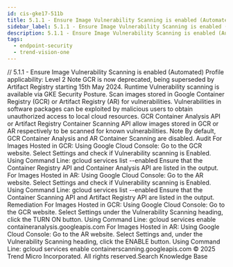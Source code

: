 ```yaml
---
id: cis-gke17-511b
title: 5.1.1 - Ensure Image Vulnerability Scanning is enabled (Automated)
sidebar_label: 5.1.1 - Ensure Image Vulnerability Scanning is enabled (Automated)
description: 5.1.1 - Ensure Image Vulnerability Scanning is enabled (Automated)
tags:
  - endpoint-security
  - trend-vision-one
---
```


/*<![CDATA[*/ $('#title').html($('meta[name=map-description]').attr('content')); /*]]>*/ 5.1.1 - Ensure Image Vulnerability Scanning is enabled (Automated) Profile applicability: Level 2 Note GCR is now deprecated, being superseded by Artifact Registry starting 15th May 2024. Runtime Vulnerability scanning is available via GKE Security Posture. Scan images stored in Google Container Registry (GCR) or Artifact Registry (AR) for vulnerabilities. Vulnerabilities in software packages can be exploited by malicious users to obtain unauthorized access to local cloud resources. GCR Container Analysis API or Artifact Registry Container Scanning API allow images stored in GCR or AR respectively to be scanned for known vulnerabilities. Note By default, GCR Container Analysis and AR Container Scanning are disabled. Audit For Images Hosted in GCR: Using Google Cloud Console: Go to the GCR website. Select Settings and check if Vulnerability scanning is Enabled. Using Command Line: gcloud services list --enabled Ensure that the Container Registry API and Container Analysis API are listed in the output. For Images Hosted in AR: Using Google Cloud Console: Go to the AR website. Select Settings and check if Vulnerability scanning is Enabled. Using Command Line: gcloud services list --enabled Ensure that the Container Scanning API and Artifact Registry API are listed in the output. Remediation For Images Hosted in GCR: Using Google Cloud Console: Go to the GCR website. Select Settings under the Vulnerability Scanning heading, click the TURN ON button. Using Command Line: gcloud services enable containeranalysis.googleapis.com For Images Hosted in AR: Using Google Cloud Console: Go to the AR website. Select Settings and, under the Vulnerability Scanning heading, click the ENABLE button. Using Command Line: gcloud services enable containerscanning.googleapis.com © 2025 Trend Micro Incorporated. All rights reserved.Search Knowledge Base